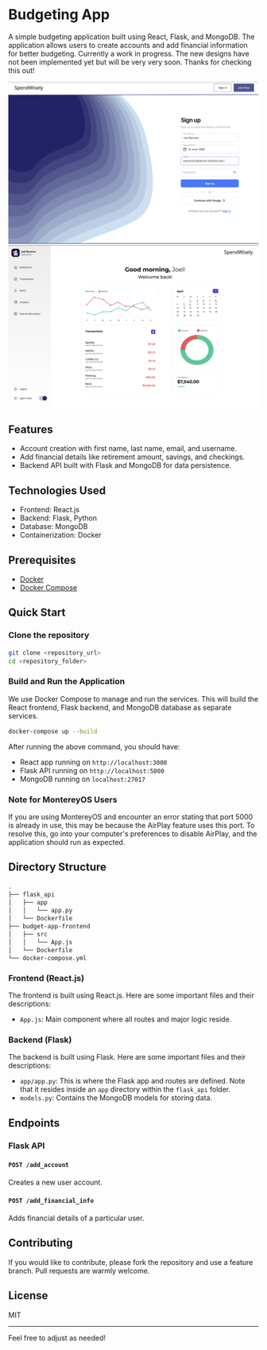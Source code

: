 # Budgeting App

A simple budgeting application built using React, Flask, and MongoDB. The application allows users to create accounts and add financial information for better budgeting. Currently a work in progress. The new designs have not been implemented yet but will be very very soon. Thanks for checking this out! 

![image](./design-prototype/signup.png)
![image](./design-prototype/home.png)

## Features

- Account creation with first name, last name, email, and username.
- Add financial details like retirement amount, savings, and checkings.
- Backend API built with Flask and MongoDB for data persistence.
  
## Technologies Used

- Frontend: React.js
- Backend: Flask, Python
- Database: MongoDB
- Containerization: Docker

## Prerequisites

- [Docker](https://docs.docker.com/get-docker/)
- [Docker Compose](https://docs.docker.com/compose/install/)

## Quick Start

### Clone the repository

```bash
git clone <repository_url>
cd <repository_folder>
```

### Build and Run the Application

We use Docker Compose to manage and run the services. This will build the React frontend, Flask backend, and MongoDB database as separate services.

```bash
docker-compose up --build
```

After running the above command, you should have:

- React app running on `http://localhost:3000`
- Flask API running on `http://localhost:5000`
- MongoDB running on `localhost:27017`

### Note for MontereyOS Users

If you are using MontereyOS and encounter an error stating that port 5000 is already in use, this may be because the AirPlay feature uses this port. To resolve this, go into your computer's preferences to disable AirPlay, and the application should run as expected.

## Directory Structure

```
.
├── flask_api
│   ├── app
│   │   └── app.py
│   └── Dockerfile
├── budget-app-frontend
│   ├── src
│   │   └── App.js
│   └── Dockerfile
└── docker-compose.yml
```

### Frontend (React.js)

The frontend is built using React.js. Here are some important files and their descriptions:

- `App.js`: Main component where all routes and major logic reside.

### Backend (Flask)

The backend is built using Flask. Here are some important files and their descriptions:

- `app/app.py`: This is where the Flask app and routes are defined. Note that it resides inside an `app` directory within the `flask_api` folder.
- `models.py`: Contains the MongoDB models for storing data.

## Endpoints

### Flask API

#### `POST /add_account`

Creates a new user account.

#### `POST /add_financial_info`

Adds financial details of a particular user.

## Contributing

If you would like to contribute, please fork the repository and use a feature branch. Pull requests are warmly welcome.

## License

MIT

---

Feel free to adjust as needed!